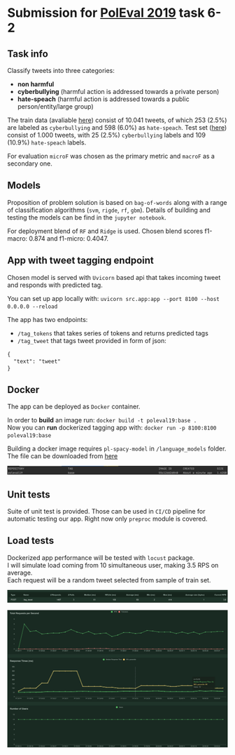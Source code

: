 # Submission for [PolEval 2019](http://2019.poleval.pl/) task 6-2

## Task info
Classify tweets into three categories:
* **non harmful**
* **cyberbullying** (harmful action is addressed towards a private person)
* **hate-speach** (harmful action is addressed towards a public person/entity/large group)

The train data (avaliable [here](http://2019.poleval.pl/task6/task_6-2.zip)) consist of 10.041 tweets, of which 253	(2.5%) are labeled as `cyberbullying` and 598	(6.0%) as `hate-speach`.
Test set ([here](http://2019.poleval.pl/task6/task6_test.zip)) consist of 1.000 tweets, with 25	(2.5%) `cyberbullying` labels and 
109	(10.9%) `hate-speach` labels.

For evaluation `microF` was chosen as the primary metric and `macroF` as a secondary one.

## Models
Proposition of problem solution is based on `bag-of-words` along with a range of classification algorithms (`svm`, `rigde`, `rf`, `gbm`).
Details of building and testing the models can be find in the `jupyter notebook`.  

For deployment blend of `RF` and `Ridge` is used. Chosen blend scores f1-macro: 0.874 and f1-micro: 0.4047.

## App with tweet tagging endpoint
Chosen model is served with ``Uvicorn`` based api that takes incoming tweet and responds with predicted tag.  

You can set up app locally with: ``uvicorn src.app:app --port 8100 --host 0.0.0.0 --reload``

The app has two endpoints:
* `/tag_tokens` that takes series of tokens and returns predicted tags
* `/tag_tweet` that tags tweet provided in form of json:
```
{
  "text": "tweet"
}
```

## Docker
The app can be deployed as ``Docker`` container.  

In order to **build** an image run: ``docker build -t poleval19:base .``  
Now you can **run** dockerized tagging app with:  ``docker run -p 8100:8100 poleval19:base``

Building a docker image requires `pl-spacy-model` in `/language_models` folder. The file can be downloaded from [here](http://zil.ipipan.waw.pl/SpacyPL?action=AttachFile&do=get&target=pl_spacy_model-0.1.0.tar.gz)  


![](./doc/docker_image.png)


## Unit tests
Suite of unit test is provided. Those can be used in `CI/CD` pipeline for automatic testing our app.
Right now only `preproc` module is covered. 

## Load tests
Dockerized app performance will be tested with `locust` package.  
I will simulate load coming from 10 simultaneous user, making 3.5 RPS on average.   
Each request will be a random tweet selected from sample of train set.

![](./doc/locus%20summ.png)


![](./doc/locus%20details.png)


